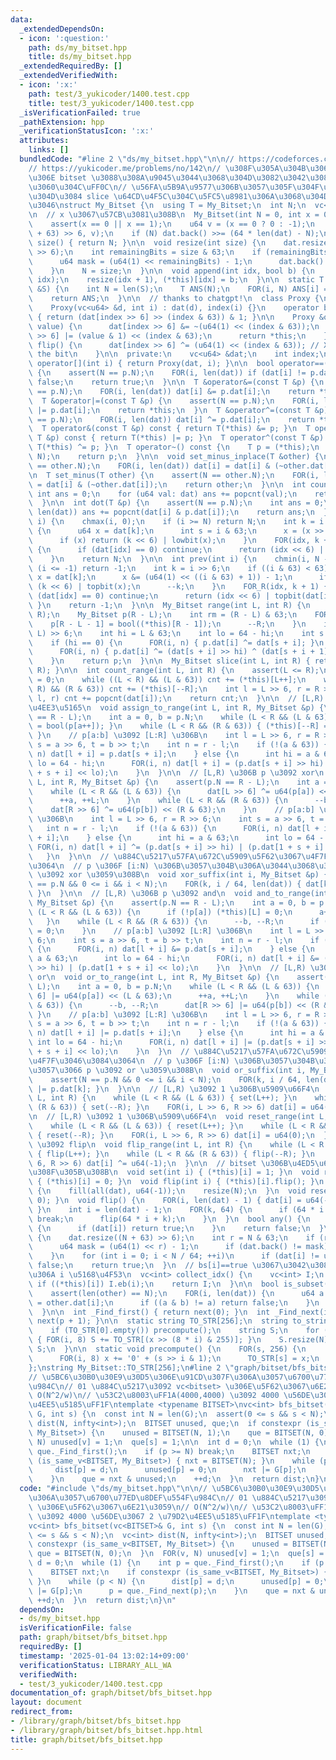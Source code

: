 ```yaml
---
data:
  _extendedDependsOn:
  - icon: ':question:'
    path: ds/my_bitset.hpp
    title: ds/my_bitset.hpp
  _extendedRequiredBy: []
  _extendedVerifiedWith:
  - icon: ':x:'
    path: test/3_yukicoder/1400.test.cpp
    title: test/3_yukicoder/1400.test.cpp
  _isVerificationFailed: true
  _pathExtension: hpp
  _verificationStatusIcon: ':x:'
  attributes:
    links: []
  bundledCode: "#line 2 \"ds/my_bitset.hpp\"\n\n// https://codeforces.com/contest/914/problem/F\n\
    // https://yukicoder.me/problems/no/142\n// \u308F\u305A\u304B\u306B\u666E\u901A\
    \u306E bitset \u3088\u308A\u9045\u3044\u3068\u304D\u3082\u3042\u308B\u3088\u3046\
    \u3060\u304C\uFF0C\n// \u56FA\u5B9A\u9577\u306B\u3057\u305F\u304F\u306A\u3044\u3068\
    \u304D\u3084 slice \u64CD\u4F5C\u304C\u5FC5\u8981\u306A\u3068\u304D\u306B\u4F7F\
    \u3046\nstruct My_Bitset {\n  using T = My_Bitset;\n  int N;\n  vc<u64> dat;\n\
    \n  // x \u3067\u57CB\u3081\u308B\n  My_Bitset(int N = 0, int x = 0) : N(N) {\n\
    \    assert(x == 0 || x == 1);\n    u64 v = (x == 0 ? 0 : -1);\n    dat.assign((N\
    \ + 63) >> 6, v);\n    if (N) dat.back() >>= (64 * len(dat) - N);\n  }\n\n  int\
    \ size() { return N; }\n\n  void resize(int size) {\n    dat.resize((size + 63)\
    \ >> 6);\n    int remainingBits = size & 63;\n    if (remainingBits != 0) {\n\
    \      u64 mask = (u64(1) << remainingBits) - 1;\n      dat.back() &= mask;\n\
    \    }\n    N = size;\n  }\n\n  void append(int idx, bool b) {\n    assert(N ==\
    \ idx);\n    resize(idx + 1), (*this)[idx] = b;\n  }\n\n  static T from_string(string\
    \ &S) {\n    int N = len(S);\n    T ANS(N);\n    FOR(i, N) ANS[i] = (S[i] == '1');\n\
    \    return ANS;\n  }\n\n  // thanks to chatgpt!\n  class Proxy {\n  public:\n\
    \    Proxy(vc<u64> &d, int i) : dat(d), index(i) {}\n    operator bool() const\
    \ { return (dat[index >> 6] >> (index & 63)) & 1; }\n\n    Proxy &operator=(u64\
    \ value) {\n      dat[index >> 6] &= ~(u64(1) << (index & 63));\n      dat[index\
    \ >> 6] |= (value & 1) << (index & 63);\n      return *this;\n    }\n    void\
    \ flip() {\n      dat[index >> 6] ^= (u64(1) << (index & 63)); // XOR to flip\
    \ the bit\n    }\n\n  private:\n    vc<u64> &dat;\n    int index;\n  };\n\n  Proxy\
    \ operator[](int i) { return Proxy(dat, i); }\n\n  bool operator==(const T &p)\
    \ {\n    assert(N == p.N);\n    FOR(i, len(dat)) if (dat[i] != p.dat[i]) return\
    \ false;\n    return true;\n  }\n\n  T &operator&=(const T &p) {\n    assert(N\
    \ == p.N);\n    FOR(i, len(dat)) dat[i] &= p.dat[i];\n    return *this;\n  }\n\
    \  T &operator|=(const T &p) {\n    assert(N == p.N);\n    FOR(i, len(dat)) dat[i]\
    \ |= p.dat[i];\n    return *this;\n  }\n  T &operator^=(const T &p) {\n    assert(N\
    \ == p.N);\n    FOR(i, len(dat)) dat[i] ^= p.dat[i];\n    return *this;\n  }\n\
    \  T operator&(const T &p) const { return T(*this) &= p; }\n  T operator|(const\
    \ T &p) const { return T(*this) |= p; }\n  T operator^(const T &p) const { return\
    \ T(*this) ^= p; }\n  T operator~() const {\n    T p = (*this);\n    p.flip_range(0,\
    \ N);\n    return p;\n  }\n\n  void set_minus_inplace(T &other) {\n    assert(N\
    \ == other.N);\n    FOR(i, len(dat)) dat[i] = dat[i] & (~other.dat[i]);\n  }\n\
    \n  T set_minus(T other) {\n    assert(N == other.N);\n    FOR(i, len(dat)) other.dat[i]\
    \ = dat[i] & (~other.dat[i]);\n    return other;\n  }\n\n  int count() {\n   \
    \ int ans = 0;\n    for (u64 val: dat) ans += popcnt(val);\n    return ans;\n\
    \  }\n\n  int dot(T &p) {\n    assert(N == p.N);\n    int ans = 0;\n    FOR(i,\
    \ len(dat)) ans += popcnt(dat[i] & p.dat[i]);\n    return ans;\n  }\n\n  int next(int\
    \ i) {\n    chmax(i, 0);\n    if (i >= N) return N;\n    int k = i >> 6;\n   \
    \ {\n      u64 x = dat[k];\n      int s = i & 63;\n      x = (x >> s) << s;\n\
    \      if (x) return (k << 6) | lowbit(x);\n    }\n    FOR(idx, k + 1, len(dat))\
    \ {\n      if (dat[idx] == 0) continue;\n      return (idx << 6) | lowbit(dat[idx]);\n\
    \    }\n    return N;\n  }\n\n  int prev(int i) {\n    chmin(i, N - 1);\n    if\
    \ (i <= -1) return -1;\n    int k = i >> 6;\n    if ((i & 63) < 63) {\n      u64\
    \ x = dat[k];\n      x &= (u64(1) << ((i & 63) + 1)) - 1;\n      if (x) return\
    \ (k << 6) | topbit(x);\n      --k;\n    }\n    FOR_R(idx, k + 1) {\n      if\
    \ (dat[idx] == 0) continue;\n      return (idx << 6) | topbit(dat[idx]);\n   \
    \ }\n    return -1;\n  }\n\n  My_Bitset range(int L, int R) {\n    assert(L <=\
    \ R);\n    My_Bitset p(R - L);\n    int rm = (R - L) & 63;\n    FOR(rm) {\n  \
    \    p[R - L - 1] = bool((*this)[R - 1]);\n      --R;\n    }\n    int n = (R -\
    \ L) >> 6;\n    int hi = L & 63;\n    int lo = 64 - hi;\n    int s = L >> 6;\n\
    \    if (hi == 0) {\n      FOR(i, n) { p.dat[i] ^= dat[s + i]; }\n    } else {\n\
    \      FOR(i, n) { p.dat[i] ^= (dat[s + i] >> hi) ^ (dat[s + i + 1] << lo); }\n\
    \    }\n    return p;\n  }\n\n  My_Bitset slice(int L, int R) { return range(L,\
    \ R); }\n\n  int count_range(int L, int R) {\n    assert(L <= R);\n    int cnt\
    \ = 0;\n    while ((L < R) && (L & 63)) cnt += (*this)[L++];\n    while ((L <\
    \ R) && (R & 63)) cnt += (*this)[--R];\n    int l = L >> 6, r = R >> 6;\n    FOR(i,\
    \ l, r) cnt += popcnt(dat[i]);\n    return cnt;\n  }\n\n  // [L,R) \u306B p \u3092\
    \u4EE3\u5165\n  void assign_to_range(int L, int R, My_Bitset &p) {\n    assert(p.N\
    \ == R - L);\n    int a = 0, b = p.N;\n    while (L < R && (L & 63)) { (*this)[L++]\
    \ = bool(p[a++]); }\n    while (L < R && (R & 63)) { (*this)[--R] = bool(p[--b]);\
    \ }\n    // p[a:b] \u3092 [L:R] \u306B\n    int l = L >> 6, r = R >> 6;\n    int\
    \ s = a >> 6, t = b >> t;\n    int n = r - l;\n    if (!(a & 63)) {\n      FOR(i,\
    \ n) dat[l + i] = p.dat[s + i];\n    } else {\n      int hi = a & 63;\n      int\
    \ lo = 64 - hi;\n      FOR(i, n) dat[l + i] = (p.dat[s + i] >> hi) | (p.dat[1\
    \ + s + i] << lo);\n    }\n  }\n\n  // [L,R) \u306B p \u3092 xor\n  void xor_to_range(int\
    \ L, int R, My_Bitset &p) {\n    assert(p.N == R - L);\n    int a = 0, b = p.N;\n\
    \    while (L < R && (L & 63)) {\n      dat[L >> 6] ^= u64(p[a]) << (L & 63);\n\
    \      ++a, ++L;\n    }\n    while (L < R && (R & 63)) {\n      --b, --R;\n  \
    \    dat[R >> 6] ^= u64(p[b]) << (R & 63);\n    }\n    // p[a:b] \u3092 [L:R]\
    \ \u306B\n    int l = L >> 6, r = R >> 6;\n    int s = a >> 6, t = b >> t;\n \
    \   int n = r - l;\n    if (!(a & 63)) {\n      FOR(i, n) dat[l + i] ^= p.dat[s\
    \ + i];\n    } else {\n      int hi = a & 63;\n      int lo = 64 - hi;\n     \
    \ FOR(i, n) dat[l + i] ^= (p.dat[s + i] >> hi) | (p.dat[1 + s + i] << lo);\n \
    \   }\n  }\n\n  // \u884C\u5217\u57FA\u672C\u5909\u5F62\u3067\u4F7F\u3046\u3084\
    \u3064\n  // p \u306F [i:N) \u306B\u3057\u304B\u306A\u3044\u3068\u3057\u3066 p\
    \ \u3092 xor \u3059\u308B\n  void xor_suffix(int i, My_Bitset &p) {\n    assert(N\
    \ == p.N && 0 <= i && i < N);\n    FOR(k, i / 64, len(dat)) { dat[k] ^= p.dat[k];\
    \ }\n  }\n\n  // [L,R) \u306B p \u3092 and\n  void and_to_range(int L, int R,\
    \ My_Bitset &p) {\n    assert(p.N == R - L);\n    int a = 0, b = p.N;\n    while\
    \ (L < R && (L & 63)) {\n      if (!p[a]) (*this)[L] = 0;\n      a++, L++;\n \
    \   }\n    while (L < R && (R & 63)) {\n      --b, --R;\n      if (!p[b]) (*this)[R]\
    \ = 0;\n    }\n    // p[a:b] \u3092 [L:R] \u306B\n    int l = L >> 6, r = R >>\
    \ 6;\n    int s = a >> 6, t = b >> t;\n    int n = r - l;\n    if (!(a & 63))\
    \ {\n      FOR(i, n) dat[l + i] &= p.dat[s + i];\n    } else {\n      int hi =\
    \ a & 63;\n      int lo = 64 - hi;\n      FOR(i, n) dat[l + i] &= (p.dat[s + i]\
    \ >> hi) | (p.dat[1 + s + i] << lo);\n    }\n  }\n\n  // [L,R) \u306B p \u3092\
    \ or\n  void or_to_range(int L, int R, My_Bitset &p) {\n    assert(p.N == R -\
    \ L);\n    int a = 0, b = p.N;\n    while (L < R && (L & 63)) {\n      dat[L >>\
    \ 6] |= u64(p[a]) << (L & 63);\n      ++a, ++L;\n    }\n    while (L < R && (R\
    \ & 63)) {\n      --b, --R;\n      dat[R >> 6] |= u64(p[b]) << (R & 63);\n   \
    \ }\n    // p[a:b] \u3092 [L:R] \u306B\n    int l = L >> 6, r = R >> 6;\n    int\
    \ s = a >> 6, t = b >> t;\n    int n = r - l;\n    if (!(a & 63)) {\n      FOR(i,\
    \ n) dat[l + i] |= p.dat[s + i];\n    } else {\n      int hi = a & 63;\n     \
    \ int lo = 64 - hi;\n      FOR(i, n) dat[l + i] |= (p.dat[s + i] >> hi) | (p.dat[1\
    \ + s + i] << lo);\n    }\n  }\n  // \u884C\u5217\u57FA\u672C\u5909\u5F62\u3067\
    \u4F7F\u3046\u3084\u3064\n  // p \u306F [i:N) \u306B\u3057\u304B\u306A\u3044\u3068\
    \u3057\u3066 p \u3092 or \u3059\u308B\n  void or_suffix(int i, My_Bitset &p) {\n\
    \    assert(N == p.N && 0 <= i && i < N);\n    FOR(k, i / 64, len(dat)) { dat[k]\
    \ |= p.dat[k]; }\n  }\n\n  // [L,R) \u3092 1 \u306B\u5909\u66F4\n  void set_range(int\
    \ L, int R) {\n    while (L < R && (L & 63)) { set(L++); }\n    while (L < R &&\
    \ (R & 63)) { set(--R); }\n    FOR(i, L >> 6, R >> 6) dat[i] = u64(-1);\n  }\n\
    \n  // [L,R) \u3092 1 \u306B\u5909\u66F4\n  void reset_range(int L, int R) {\n\
    \    while (L < R && (L & 63)) { reset(L++); }\n    while (L < R && (R & 63))\
    \ { reset(--R); }\n    FOR(i, L >> 6, R >> 6) dat[i] = u64(0);\n  }\n\n  // [L,R)\
    \ \u3092 flip\n  void flip_range(int L, int R) {\n    while (L < R && (L & 63))\
    \ { flip(L++); }\n    while (L < R && (R & 63)) { flip(--R); }\n    FOR(i, L >>\
    \ 6, R >> 6) dat[i] ^= u64(-1);\n  }\n\n  // bitset \u306B\u4ED5\u69D8\u3092\u5408\
    \u308F\u305B\u308B\n  void set(int i) { (*this)[i] = 1; }\n  void reset(int i)\
    \ { (*this)[i] = 0; }\n  void flip(int i) { (*this)[i].flip(); }\n  void set()\
    \ {\n    fill(all(dat), u64(-1));\n    resize(N);\n  }\n  void reset() { fill(all(dat),\
    \ 0); }\n  void flip() {\n    FOR(i, len(dat) - 1) { dat[i] = u64(-1) ^ dat[i];\
    \ }\n    int i = len(dat) - 1;\n    FOR(k, 64) {\n      if (64 * i + k >= size())\
    \ break;\n      flip(64 * i + k);\n    }\n  }\n  bool any() {\n    FOR(i, len(dat))\
    \ {\n      if (dat[i]) return true;\n    }\n    return false;\n  }\n\n  bool ALL()\
    \ {\n    dat.resize((N + 63) >> 6);\n    int r = N & 63;\n    if (r != 0) {\n\
    \      u64 mask = (u64(1) << r) - 1;\n      if (dat.back() != mask) return 0;\n\
    \    }\n    for (int i = 0; i < N / 64; ++i)\n      if (dat[i] != u64(-1)) return\
    \ false;\n    return true;\n  }\n  // bs[i]==true \u3067\u3042\u308B\u3088\u3046\
    \u306A i \u5168\u4F53\n  vc<int> collect_idx() {\n    vc<int> I;\n    FOR(i, N)\
    \ if ((*this)[i]) I.eb(i);\n    return I;\n  }\n\n  bool is_subset(T &other) {\n\
    \    assert(len(other) == N);\n    FOR(i, len(dat)) {\n      u64 a = dat[i], b\
    \ = other.dat[i];\n      if ((a & b) != a) return false;\n    }\n    return true;\n\
    \  }\n\n  int _Find_first() { return next(0); }\n  int _Find_next(int p) { return\
    \ next(p + 1); }\n\n  static string TO_STR[256];\n  string to_string() const {\n\
    \    if (TO_STR[0].empty()) precompute();\n    string S;\n    for (auto &x: dat)\
    \ { FOR(i, 8) S += TO_STR[(x >> (8 * i) & 255)]; }\n    S.resize(N);\n    return\
    \ S;\n  }\n\n  static void precompute() {\n    FOR(s, 256) {\n      string x;\n\
    \      FOR(i, 8) x += '0' + (s >> i & 1);\n      TO_STR[s] = x;\n    }\n  }\n\
    };\nstring My_Bitset::TO_STR[256];\n#line 2 \"graph/bitset/bfs_bitset.hpp\"\n\n\
    // \u5BC6\u30B0\u30E9\u30D5\u306E\u91CD\u307F\u306A\u3057\u6700\u77ED\u8DEF\u554F\
    \u984C\n// 01 \u884C\u5217\u3092 vc<bitset> \u306E\u5F62\u3067\u6E21\u3059\n//\
    \ O(N^2/w)\n// \u53C2\u8003\uFF1A(4000,4000) \u3092 4000 \u56DE\u3067 2 \u79D2\
    \u4EE5\u5185\uFF1F\ntemplate <typename BITSET>\nvc<int> bfs_bitset(vc<BITSET>&\
    \ G, int s) {\n  const int N = len(G);\n  assert(0 <= s && s < N);\n  vc<int>\
    \ dist(N, infty<int>);\n  BITSET unused, que;\n  if constexpr (is_same_v<BITSET,\
    \ My_Bitset>) {\n    unused = BITSET(N, 1);\n    que = BITSET(N, 0);\n  }\n  FOR(v,\
    \ N) unused[v] = 1;\n  que[s] = 1;\n\n  int d = 0;\n  while (1) {\n    int p =\
    \ que._Find_first();\n    if (p >= N) break;\n    BITSET nxt;\n    if constexpr\
    \ (is_same_v<BITSET, My_Bitset>) { nxt = BITSET(N); }\n    while (p < N) {\n \
    \     dist[p] = d;\n      unused[p] = 0;\n      nxt |= G[p];\n      p = que._Find_next(p);\n\
    \    }\n    que = nxt & unused;\n    ++d;\n  }\n  return dist;\n}\n"
  code: "#include \"ds/my_bitset.hpp\"\n\n// \u5BC6\u30B0\u30E9\u30D5\u306E\u91CD\u307F\
    \u306A\u3057\u6700\u77ED\u8DEF\u554F\u984C\n// 01 \u884C\u5217\u3092 vc<bitset>\
    \ \u306E\u5F62\u3067\u6E21\u3059\n// O(N^2/w)\n// \u53C2\u8003\uFF1A(4000,4000)\
    \ \u3092 4000 \u56DE\u3067 2 \u79D2\u4EE5\u5185\uFF1F\ntemplate <typename BITSET>\n\
    vc<int> bfs_bitset(vc<BITSET>& G, int s) {\n  const int N = len(G);\n  assert(0\
    \ <= s && s < N);\n  vc<int> dist(N, infty<int>);\n  BITSET unused, que;\n  if\
    \ constexpr (is_same_v<BITSET, My_Bitset>) {\n    unused = BITSET(N, 1);\n   \
    \ que = BITSET(N, 0);\n  }\n  FOR(v, N) unused[v] = 1;\n  que[s] = 1;\n\n  int\
    \ d = 0;\n  while (1) {\n    int p = que._Find_first();\n    if (p >= N) break;\n\
    \    BITSET nxt;\n    if constexpr (is_same_v<BITSET, My_Bitset>) { nxt = BITSET(N);\
    \ }\n    while (p < N) {\n      dist[p] = d;\n      unused[p] = 0;\n      nxt\
    \ |= G[p];\n      p = que._Find_next(p);\n    }\n    que = nxt & unused;\n   \
    \ ++d;\n  }\n  return dist;\n}\n"
  dependsOn:
  - ds/my_bitset.hpp
  isVerificationFile: false
  path: graph/bitset/bfs_bitset.hpp
  requiredBy: []
  timestamp: '2025-01-04 13:02:14+09:00'
  verificationStatus: LIBRARY_ALL_WA
  verifiedWith:
  - test/3_yukicoder/1400.test.cpp
documentation_of: graph/bitset/bfs_bitset.hpp
layout: document
redirect_from:
- /library/graph/bitset/bfs_bitset.hpp
- /library/graph/bitset/bfs_bitset.hpp.html
title: graph/bitset/bfs_bitset.hpp
---
```

